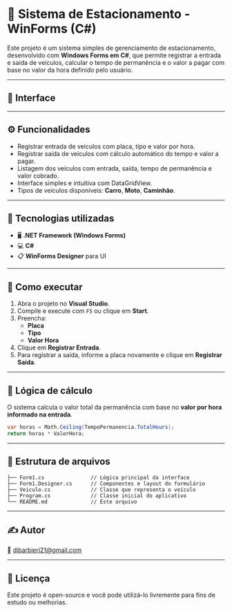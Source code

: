 
# 🚗 Sistema de Estacionamento - WinForms (C#)

Este projeto é um sistema simples de gerenciamento de estacionamento, desenvolvido com **Windows Forms em C#**, que permite registrar a entrada e saída de veículos, calcular o tempo de permanência e o valor a pagar com base no valor da hora definido pelo usuário.

---

## 📸 Interface


---

## ⚙️ Funcionalidades

- Registrar entrada de veículos com placa, tipo e valor por hora.
- Registrar saída de veículos com cálculo automático do tempo e valor a pagar.
- Listagem dos veículos com entrada, saída, tempo de permanência e valor cobrado.
- Interface simples e intuitiva com DataGridView.
- Tipos de veículos disponíveis: **Carro**, **Moto**, **Caminhão**.

---

## 🧾 Tecnologias utilizadas

- 🖥️ **.NET Framework (Windows Forms)**
- 💻 **C#**
- 📋 **WinForms Designer** para UI

---

## 🚀 Como executar

1. Abra o projeto no **Visual Studio**.
2. Compile e execute com `F5` ou clique em **Start**.
3. Preencha:
   - **Placa**
   - **Tipo**
   - **Valor Hora**
4. Clique em **Registrar Entrada**.
5. Para registrar a saída, informe a placa novamente e clique em **Registrar Saída**.

---

## 🧠 Lógica de cálculo

O sistema calcula o valor total da permanência com base no **valor por hora informado na entrada**.

```csharp
var horas = Math.Ceiling(TempoPermanencia.TotalHours);
return horas * ValorHora;
```

---

## 📂 Estrutura de arquivos

```
├── Form1.cs               // Lógica principal da interface
├── Form1.Designer.cs      // Componentes e layout do formulário
├── Veiculo.cs             // Classe que representa o veículo
├── Program.cs             // Classe inicial do aplicativo
└── README.md              // Este arquivo
```

---

## ✍️ Autor


📧 dibarbieri21@gmail.com

---

## 📄 Licença

Este projeto é open-source e você pode utilizá-lo livremente para fins de estudo ou melhorias.
